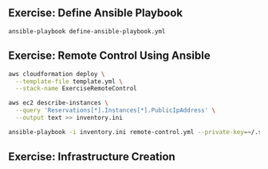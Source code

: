## Exercise: Define Ansible Playbook

```
ansible-playbook define-ansible-playbook.yml
```

## Exercise: Remote Control Using Ansible

```sh
aws cloudformation deploy \
  --template-file template.yml \
  --stack-name ExerciseRemoteControl

aws ec2 describe-instances \
  --query 'Reservations[*].Instances[*].PublicIpAddress' \
  --output text >> inventory.ini

ansible-playbook -i inventory.ini remote-control.yml --private-key=~/.ssh/udacity
```

## Exercise: Infrastructure Creation
